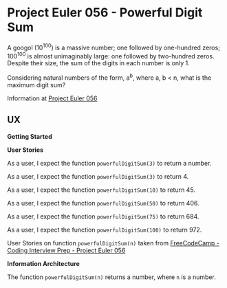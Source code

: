 # Project Euler 056 - Powerful Digit Sum

A googol (10<sup>100</sup>) is a massive number; one followed by one-hundred zeros; 100<sup>100</sup> is almost unimaginably large: one followed by two-hundred zeros.  Despite their size, the sum of the digits in each number is only 1.

Considering natural numbers of the form, a<sup>b</sup>, where a, b &lt; n, what is the maximum digit sum?

Information at [Project Euler 056](https://projecteuler.net/problem=56)

## UX

**Getting Started**

**User Stories**

As a user, I expect the function `powerfulDigitSum(3)` to return a number.

As a user, I expect the function `powerfulDigitSum(3)` to return 4.

As a user, I expect the function `powerfulDigitSum(10)` to return 45.

As a user, I expect the function `powerfulDigitSum(50)` to return 406.

As a user, I expect the function `powerfulDigitSum(75)` to return 684.

As a user, I expect the function `powerfulDigitSum(100)` to return 972.

User Stories on function `powerfulDigitSum(n)` taken from [FreeCodeCamp - Coding Interview Prep - Project Euler 056](https://www.freecodecamp.org/learn/coding-interview-prep/project-euler/problem-56-powerful-digit-sum)

**Information Architecture**

The function `powerfulDigitSum(n)` returns a number, where `n` is a number.